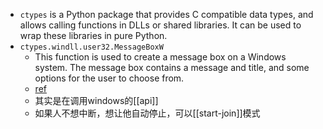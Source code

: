 - `ctypes` is a Python package that provides C compatible data types, and allows calling functions in DLLs or shared libraries. It can be used to wrap these libraries in pure Python.
- `ctypes.windll.user32.MessageBoxW`
  - This function is used to create a message box on a Windows system. The message box contains a message and title, and some options for the user to choose from.
  - [ref](https://learn.microsoft.com/zh-cn/windows/win32/api/winuser/nf-winuser-messageboxw)
  - 其实是在调用windows的[[api]]
  - 如果人不想中断，想让他自动停止，可以[[start-join]]模式